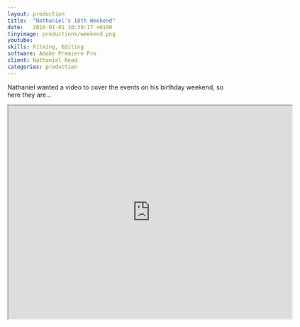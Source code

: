 ```yaml
---
layout: production
title:  "Nathaniel's 18th Weekend"
date:   2016-01-01 10:39:17 +0100
tinyimage: productions/weekend.png
youtube: 
skills: Filming, Editing
software: Adobe Premiere Pro
client: Nathaniel Read
categories: production
---
```

<!--The date is in american format, sorry!-->
<!--For the youtube link, copy from the videos page, an example would be 'https://www.youtube.com/embed/rT26VIe_VBQ'-->
<!-- Tinyimage must be 500 x 500 pixels, make background transparent (looks better but optional), url is from the /images directory -->
<!-- Write the description below, no character limit -->

Nathaniel wanted a video to cover the events on his birthday weekend, so here they are...

<iframe src="https://drive.google.com/file/d/0Bz3YsAm1E_TtX0ZsQkRpOE9aYXM/preview" width="640" height="480" allowfullscreen="allowfullscreen"></iframe>